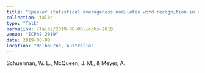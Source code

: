 ```yaml
---
title: "Speaker statistical averageness modulates word recognition in adverse listening conditions."
collection: talks
type: "Talk"
permalink: /talks/2019-08-08-icphs-2019
venue: "ICPhS 2019"
date: 2019-08-08
location: "Melbourne, Australia"
---
```


Schuerman, W. L., McQueen, J. M., &amp; Meyer, A.
